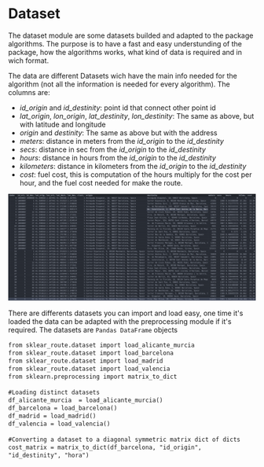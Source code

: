 # Dataset

The dataset module are some datasets builded and adapted to the package algorithms. The purpose is to have a fast and easy understunding of the package, how the algorithms works, what kind of data is required and in wich format. 

The data are different Datasets wich have the main info needed for the algorithm (not all the information is needed for every algorithm). The columns are:

* *id_origin* and *id_destinity*: point id that connect other point id
* *lat_origin*, *lon_origin*, *lat_destinity*, *lon_destinity*: The same as above, but with latitude and longitude
* *origin* and *destinity*: The same as above but with the address
* *meters*: distance in meters from the *id_origin* to the *id_destinity*
* *secs*: distance in sec from the *id_origin* to the *id_destinity*
* *hours*: distance in hours from the *id_origin* to the *id_destinity*
* *kilometers*: distance in kilometers from the *id_origin* to the *id_destinity*
* *cost*: fuel cost, this is computation of the hours multiply for the cost per hour, and the fuel cost needed for make the route.

![Dataset example](images/dataset_example.png)

There are differents datasets you can import and load easy, one time it's loaded the data can be adapted with the preprocessing module if it's required. The datasets are ```Pandas DataFrame``` objects

```
from sklear_route.dataset import load_alicante_murcia
from sklear_route.dataset import load_barcelona
from sklear_route.dataset import load_madrid
from sklear_route.dataset import load_valencia
from sklearn.preprocessing import matrix_to_dict

#Loading distinct datasets
df_alicante_murcia  = load_alicante_murcia()
df_barcelona = load_barcelona()
df_madrid = load_madrid()
df_valencia = load_valencia()

#Converting a dataset to a diagonal symmetric matrix dict of dicts
cost_matrix = matrix_to_dict(df_barcelona, "id_origin", "id_destinity", "hora")
```